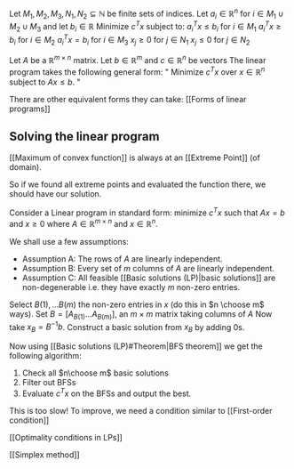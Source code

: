 Let $M_{1},M_{2},M_{3},N_{1},N_{2}\subseteq \mathbb{N}$ be finite sets of indices.
Let $a_{i}\in \mathbb{R}^{n}$ for $i\in M_{1}\cup M_{2}\cup M_{3}$
and let $b_{i}\in \mathbb{R}$
Minimize $c^Tx$ subject to:
$a_i^Tx\leq b_i$ for $i\in M_1$
$a_i^Tx\geq b_i$ for $i\in M_2$
$a_i^Tx= b_i$ for $i\in M_3$
$x_j\geq 0$ for $j\in N_1$
$x_j\leq 0$ for $j\in N_2$

Let $A$ be a $\mathbb{R}^{m\times n}$ matrix.
Let $b\in \mathbb{R}^{m}$ and $c\in \mathbb{R}^{n}$ be vectors
The linear program takes the following general form:
" Minimize $c^Tx$ over $x\in \mathbb{R}^{n}$ subject to $Ax\leq b$. "

There are other equivalent forms they can take:
[[Forms of linear programs]]
## Solving the linear program

[[Maximum of convex function]] is always at an [[Extreme Point]] (of domain).

So if we found all extreme points and evaluated the function there, 
we should have our solution.

Consider a Linear program in standard form:
minimize $c^Tx$ such that $Ax=b$ and $x\geq 0$ 
where $A\in \mathbb{R}^{m\times n}$ and $x\in \mathbb{R}^n$.

We shall use a few assumptions:
- Assumption A: The rows of $A$ are linearly independent.
- Assumption B: Every set of $m$ columns of $A$ are linearly independent.
- Assumption C: All feasible [[Basic solutions (LP)|basic solutions]] are non-degenerable 
  i.e. they have exactly $m$ non-zero entries.

Select $B(1),\dots B(m)$ the non-zero entries in $x$ (do this in $n \choose m$ ways).
Set $B=[A_{B(1)} \dots A_{B(m)}]$, an $m\times m$ matrix taking columns of $A$
Now take $x_B=B^{-1}b$.
Construct a basic solution from $x_B$ by adding $0$s.

Now using [[Basic solutions (LP)#Theorem|BFS theorem]] we get the following algorithm:
1. Check all $n\choose m$ basic solutions
2. Filter out BFSs
3. Evaluate $c^Tx$ on the BFSs and output the best.

This is too slow!
To improve, we need a condition similar to [[First-order condition]]

[[Optimality conditions in LPs]]

[[Simplex method]]
